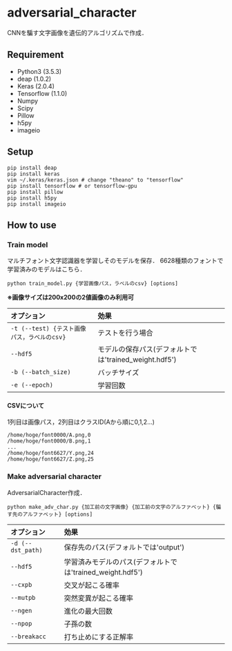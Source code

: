 # adversarial_character
CNNを騙す文字画像を遺伝的アルゴリズムで作成．

## Requirement
- Python3 (3.5.3)
- deap (1.0.2)
- Keras (2.0.4)
- Tensorflow (1.1.0)
- Numpy
- Scipy
- Pillow
- h5py
- imageio

## Setup
```
pip install deap
pip install keras
vim ~/.keras/keras.json # change "theano" to "tensorflow"
pip install tensorflow # or tensorflow-gpu
pip install pillow
pip install h5py
pip install imageio
```

## How to use
### Train model
マルチフォント文字認識器を学習しそのモデルを保存．
6628種類のフォントで学習済みのモデルはこちら．
```
python train_model.py {学習画像パス，ラベルのcsv} [options]
```

**※画像サイズは200x200の2値画像のみ利用可**

|オプション|効果|
|:-|:-|
|`-t (--test) {テスト画像パス，ラベルのcsv}`|テストを行う場合|
|`--hdf5`|モデルの保存パス(デフォルトでは'trained_weight.hdf5')|
|`-b (--batch_size)`|バッチサイズ|
|`-e (--epoch)`|学習回数|

#### CSVについて
1列目は画像パス，2列目はクラスID(Aから順に0,1,2...)
```
/home/hoge/font0000/A.png,0
/home/hoge/font0000/B.png,1
...
/home/hoge/font6627/Y.png,24
/home/hoge/font6627/Z.png,25
```

### Make adversarial character
AdversarialCharacter作成．

```
python make_adv_char.py {加工前の文字画像} {加工前の文字のアルファベット} {騙す先のアルファベット} [options]
```

|オプション|効果|
|:-|:-|
|`-d (--dst_path)`|保存先のパス(デフォルトでは'output')|
|`--hdf5`|学習済みモデルのパス(デフォルトでは'trained_weight.hdf5')|
|`--cxpb`|交叉が起こる確率|
|`--mutpb`|突然変異が起こる確率|
|`--ngen`|進化の最大回数|
|`--npop`|子孫の数|
|`--breakacc`|打ち止めにする正解率|

